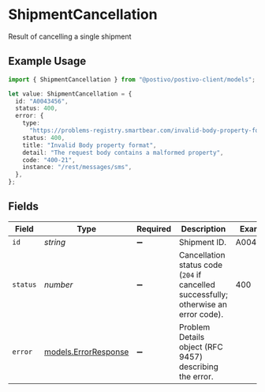 # ShipmentCancellation

Result of cancelling a single shipment

## Example Usage

```typescript
import { ShipmentCancellation } from "@postivo/postivo-client/models";

let value: ShipmentCancellation = {
  id: "A0043456",
  status: 400,
  error: {
    type:
      "https://problems-registry.smartbear.com/invalid-body-property-format",
    status: 400,
    title: "Invalid Body property format",
    detail: "The request body contains a malformed property",
    code: "400-21",
    instance: "/rest/messages/sms",
  },
};
```

## Fields

| Field                                                                                | Type                                                                                 | Required                                                                             | Description                                                                          | Example                                                                              |
| ------------------------------------------------------------------------------------ | ------------------------------------------------------------------------------------ | ------------------------------------------------------------------------------------ | ------------------------------------------------------------------------------------ | ------------------------------------------------------------------------------------ |
| `id`                                                                                 | *string*                                                                             | :heavy_minus_sign:                                                                   | Shipment ID.                                                                         | A0043456                                                                             |
| `status`                                                                             | *number*                                                                             | :heavy_minus_sign:                                                                   | Cancellation status code (`204` if cancelled successfully; otherwise an error code). | 400                                                                                  |
| `error`                                                                              | [models.ErrorResponse](../models/errorresponse.md)                                   | :heavy_minus_sign:                                                                   | Problem Details object (RFC 9457) describing the error.                              |                                                                                      |